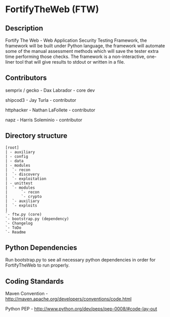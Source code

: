 FortifyTheWeb (FTW)
=====================

Description
----------------
Fortify The Web - Web Application Security Testing Framework, the framework will be built under Python language, the framework will automate some of the manual assessment methods which will save the tester extra time performing those checks. The framework is a non-interactive, one-liner tool that will give results to stdout or written in a file.

Contributors
----------------

semprix / gecko - Dax Labrador - core dev

shipcod3 - Jay Turla - contributor

httphacker - Nathan LaFollete - contributor

napz - Harris Soleminio - contributor

Directory structure
-------------------

	[root]
	| - auxiliary
    | - config
    | - data
    | - modules
    |  `- recon
    |  `- discovery
    |  `- exploitation 
    | - unittest
    |  `- modules 
    |      `- recon
    |	   `- crypto
    |  `- auxiliary
    |  `- exploits
    |
    `- ftw.py (core)
    `- bootstrap.py (dependency)
	`- Changelog
	`- ToDo
	`- Readme

Python Dependencies
-------------------
Run bootstrap.py to see all necessary python dependencies in order for FortifyTheWeb to run properly.
	
Coding Standards
-------------------
Maven Convention - http://maven.apache.org/developers/conventions/code.html

Python PEP - http://www.python.org/dev/peps/pep-0008/#code-lay-out




